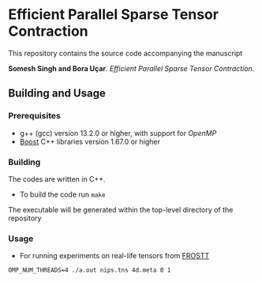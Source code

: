 # Efficient Parallel Sparse Tensor Contraction

This repository contains the source code accompanying the manuscript 

**Somesh Singh and Bora Uçar**. *Efficient Parallel Sparse Tensor Contraction*.

## Building and Usage

### Prerequisites
* g++ (gcc) version 13.2.0 or higher, with support for *OpenMP*
* [Boost](https://www.boost.org/) C++ libraries version 1.67.0 or higher

### Building

The codes are written in C++.

* To build the code run `make`

The executable will be generated within the top-level directory of the repository

### Usage

* For running experiments on real-life tensors from [FROSTT](http://frostt.io/tensors/)
```
OMP_NUM_THREADS=4 ./a.out nips.tns 4d.meta 0 1
```
